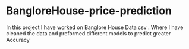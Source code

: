 # BangloreHouse-price-prediction
In this project I have worked on Banglore House Data csv . Where I have cleaned the data and preformed different models to predict greater Accuracy
